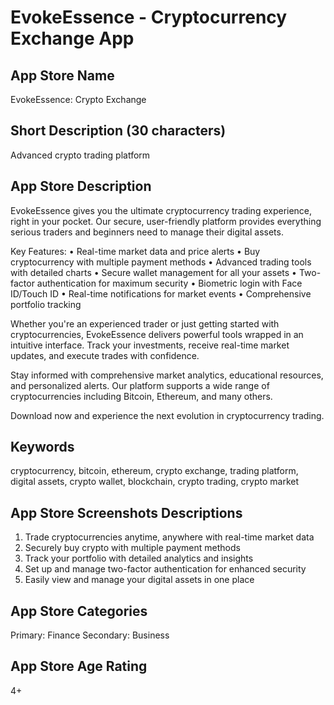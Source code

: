 # EvokeEssence - Cryptocurrency Exchange App

## App Store Name
EvokeEssence: Crypto Exchange

## Short Description (30 characters)
Advanced crypto trading platform

## App Store Description
EvokeEssence gives you the ultimate cryptocurrency trading experience, right in your pocket. Our secure, user-friendly platform provides everything serious traders and beginners need to manage their digital assets.

Key Features:
• Real-time market data and price alerts
• Buy cryptocurrency with multiple payment methods
• Advanced trading tools with detailed charts
• Secure wallet management for all your assets
• Two-factor authentication for maximum security
• Biometric login with Face ID/Touch ID
• Real-time notifications for market events
• Comprehensive portfolio tracking

Whether you're an experienced trader or just getting started with cryptocurrencies, EvokeEssence delivers powerful tools wrapped in an intuitive interface. Track your investments, receive real-time market updates, and execute trades with confidence.

Stay informed with comprehensive market analytics, educational resources, and personalized alerts. Our platform supports a wide range of cryptocurrencies including Bitcoin, Ethereum, and many others.

Download now and experience the next evolution in cryptocurrency trading.

## Keywords
cryptocurrency, bitcoin, ethereum, crypto exchange, trading platform, digital assets, crypto wallet, blockchain, crypto trading, crypto market

## App Store Screenshots Descriptions
1. Trade cryptocurrencies anytime, anywhere with real-time market data
2. Securely buy crypto with multiple payment methods
3. Track your portfolio with detailed analytics and insights
4. Set up and manage two-factor authentication for enhanced security
5. Easily view and manage your digital assets in one place

## App Store Categories
Primary: Finance
Secondary: Business

## App Store Age Rating
4+